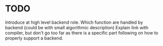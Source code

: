 # TODO

Introduce at high level backend role.
Which function are handled by backend (could be with small algorithmic description)
Explain link with compiler, but don't go too far as there is a specific part following on how to properly support a backend.
